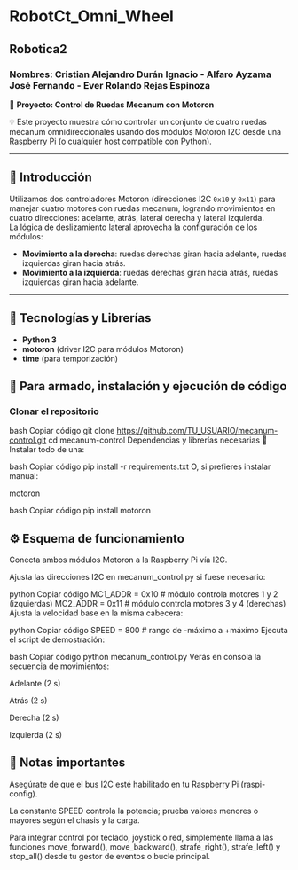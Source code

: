 # RobotCt_Omni_Wheel
## Robotica2
### Nombres: Cristian Alejandro Durán Ignacio - Alfaro Ayzama José Fernando - Ever Rolando Rejas Espinoza
🚀 **Proyecto: Control de Ruedas Mecanum con Motoron**

💡 Este proyecto muestra cómo controlar un conjunto de cuatro ruedas mecanum omnidireccionales usando dos módulos Motoron I2C desde una Raspberry Pi (o cualquier host compatible con Python).

---

## 📌 Introducción

Utilizamos dos controladores Motoron (direcciones I2C `0x10` y `0x11`) para manejar cuatro motores con ruedas mecanum, logrando movimientos en cuatro direcciones: adelante, atrás, lateral derecha y lateral izquierda.  
La lógica de deslizamiento lateral aprovecha la configuración de los módulos:

- **Movimiento a la derecha**: ruedas derechas giran hacia adelante, ruedas izquierdas giran hacia atrás.  
- **Movimiento a la izquierda**: ruedas derechas giran hacia atrás, ruedas izquierdas giran hacia adelante.

---

## 🧰 Tecnologías y Librerías

- **Python 3**  
- **motoron** (driver I2C para módulos Motoron)  
- **time** (para temporización)
## 🚀 Para armado, instalación y ejecución de código
### Clonar el repositorio
bash
Copiar código
git clone https://github.com/TU_USUARIO/mecanum-control.git
cd mecanum-control
Dependencias y librerías necesarias
🔧 Instalar todo de una:

bash
Copiar código
pip install -r requirements.txt
O, si prefieres instalar manual:

motoron

bash
Copiar código
pip install motoron

## ⚙️ Esquema de funcionamiento
Conecta ambos módulos Motoron a la Raspberry Pi vía I2C.

Ajusta las direcciones I2C en mecanum_control.py si fuese necesario:

python
Copiar código
MC1_ADDR = 0x10  # módulo controla motores 1 y 2 (izquierdas)
MC2_ADDR = 0x11  # módulo controla motores 3 y 4 (derechas)
Ajusta la velocidad base en la misma cabecera:

python
Copiar código
SPEED = 800  # rango de -máximo a +máximo
Ejecuta el script de demostración:

bash
Copiar código
python mecanum_control.py
Verás en consola la secuencia de movimientos:

Adelante (2 s)

Atrás (2 s)

Derecha (2 s)

Izquierda (2 s)

## 📌 Notas importantes
Asegúrate de que el bus I2C esté habilitado en tu Raspberry Pi (raspi-config).

La constante SPEED controla la potencia; prueba valores menores o mayores según el chasis y la carga.

Para integrar control por teclado, joystick o red, simplemente llama a las funciones move_forward(), move_backward(), strafe_right(), strafe_left() y stop_all() desde tu gestor de eventos o bucle principal.
